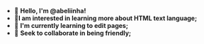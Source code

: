 - 👋 **Hello, I'm @abeliinha!**
- 👀**I am interested in learning more about HTML text language;**
- 🌱 **I'm currently learning to edit pages;**
- 💞️ **Seek to collaborate in being friendly;**

